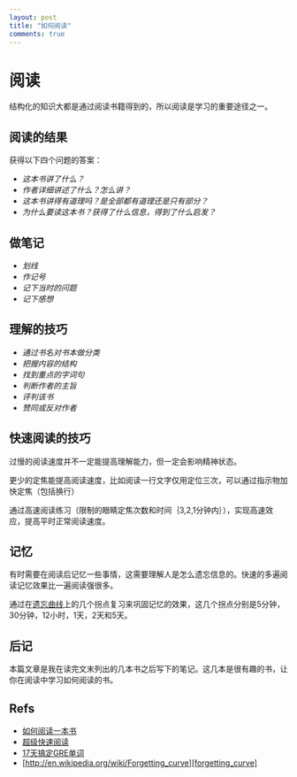 ```yaml
---
layout: post
title: "如何阅读"
comments: true
---
```


# 阅读

结构化的知识大都是通过阅读书籍得到的，所以阅读是学习的重要途径之一。

## 阅读的结果

获得以下四个问题的答案：

* _这本书讲了什么？_
* _作者详细讲述了什么？怎么讲？_
* _这本书讲得有道理吗？是全部都有道理还是只有部分？_
* _为什么要读这本书？获得了什么信息，得到了什么启发？_

## 做笔记

* _划线_
* _作记号_
* _记下当时的问题_
* _记下感想_

## 理解的技巧

- _通过书名对书本做分类_
- _把握内容的结构_
- _找到重点的字词句_
- _判断作者的主旨_
- _评判该书_
- _赞同或反对作者_

## 快速阅读的技巧

过慢的阅读速度并不一定能提高理解能力，但一定会影响精神状态。

更少的定焦能提高阅读速度，比如阅读一行文字仅用定位三次，可以通过指示物加快定焦（包括换行）

通过高速阅读练习（限制的眼睛定焦次数和时间｛3,2,1分钟内｝），实现高速效应，提高平时正常阅读速度。

## 记忆

有时需要在阅读后记忆一些事情，这需要理解人是怎么遗忘信息的。快速的多遍阅读记忆效果比一遍阅读强很多。

通过在[遗忘曲线][forgetting_curve]上的几个拐点复习来巩固记忆的效果，这几个拐点分别是5分钟，30分钟，12小时，1天，2天和5天。

## 后记

本篇文章是我在读完文末列出的几本书之后写下的笔记。这几本是很有趣的书，让你在阅读中学习如何阅读的书。

## Refs

* [如何阅读一本书](http://book.douban.com/subject/1013208/)
* [超级快速阅读](http://book.douban.com/subject/6064502/)
* [17天搞定GRE单词](http://book.douban.com/subject/1803504/)
* [http://en.wikipedia.org/wiki/Forgetting_curve][forgetting_curve]

[forgetting_curve]: http://en.wikipedia.org/wiki/Forgetting_curve "Forgetting Curve"
